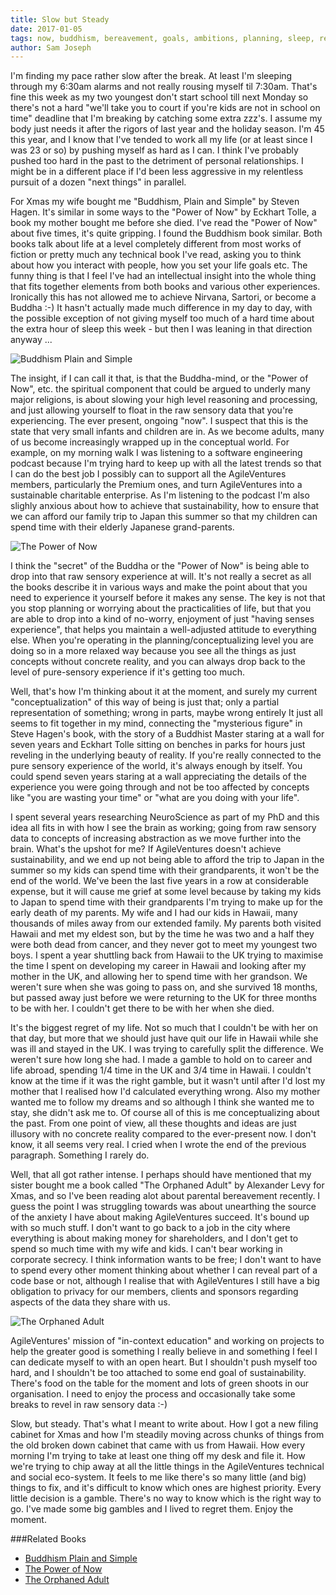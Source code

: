 ```yaml
---
title: Slow but Steady
date: 2017-01-05
tags: now, buddhism, bereavement, goals, ambitions, planning, sleep, rest, neuroscience, perception, senses, family
author: Sam Joseph
---
```


I'm finding my pace rather slow after the break.  At least I'm sleeping through my 6:30am alarms and not really rousing myself til 7:30am.  That's fine this week as my two youngest don't start school till next Monday so there's not a hard "we'll take you to court if you're kids are not in school on time" deadline that I'm breaking by catching some extra zzz's.  I assume my body just needs it after the rigors of last year and the holiday season.  I'm 45 this year, and I know that I've tended to work all my life (or at least since I was 23 or so) by pushing myself as hard as I can.  I think I've probably pushed too hard in the past to the detriment of personal relationships.  I might be in a different place if I'd been less aggressive in my relentless pursuit of a dozen "next things" in parallel.

For Xmas my wife bought me "Buddhism, Plain and Simple" by Steven Hagen.  It's similar in some ways to the "Power of Now" by Eckhart Tolle, a book my mother bought me before she died.  I've read the "Power of Now" about five times, it's quite gripping.  I found the Buddhism book similar.  Both books talk about life at a level completely different from most works of fiction or pretty much any technical book I've read, asking you to think about how you interact with people, how you set your life goals etc.  The funny thing is that I feel I've had an intellectual insight into the whole thing that fits together elements from both books and various other experiences.  Ironically this has not allowed me to achieve Nirvana, Sartori, or become a Buddha :-)  It hasn't actually made much difference in my day to day, with the possible exception of not giving myself too much of a hard time about the extra hour of sleep this week - but then I was leaning in that direction anyway ...

![Buddhism Plain and Simple](https://images-na.ssl-images-amazon.com/images/I/41XE1NKY9DL._SY344_BO1,204,203,200_.jpg)

The insight, if I can call it that, is that the Buddha-mind, or the "Power of Now", etc. the spiritual component that could be argued to underly many major religions, is about slowing your high level reasoning and processing, and just allowing yourself to float in the raw sensory data that you're experiencing.  The ever present, ongoing "now".  I suspect that this is the state that very small infants and children are in.  As we become adults, many of us become increasingly wrapped up in the conceptual world.  For example, on my morning walk I was listening to a software engineering podcast because I'm trying hard to keep up with all the latest trends so that I can do the best job I possibly can to support all the AgileVentures members, particularly the Premium ones, and turn AgileVentures into a sustainable charitable enterprise.  As I'm listening to the podcast I'm also slighly anxious about how to achieve that sustainability, how to ensure that we can afford our family trip to Japan this summer so that my children can spend time with their elderly Japanese grand-parents.

![The Power of Now](https://images-na.ssl-images-amazon.com/images/I/411nlAJXoJL._SX320_BO1,204,203,200_.jpg)

I think the "secret" of the Buddha or the "Power of Now" is being able to drop into that raw sensory experience at will.  It's not really a secret as all the books describe it in various ways and make the point about that you need to experience it yourself before it makes any sense.  The key is not that you stop planning or worrying about the practicalities of life, but that you are able to drop into a kind of no-worry, enjoyment of just "having senses experience", that helps you maintain a well-adjusted attitude to everything else.  When you're operating in the planning/conceptualizing level you are doing so in a more relaxed way because you see all the things as just concepts without concrete reality, and you can always drop back to the level of pure-sensory experience if it's getting too much.

Well, that's how I'm thinking about it at the moment, and surely my current "conceptualization" of this way of being is just that; only a partial representation of something; wrong in parts, maybe wrong entirely  It just all seems to fit together in my mind, connecting the "mysterious figure" in Steve Hagen's book, with the story of a Buddhist Master staring at a wall for seven years and 
Eckhart Tolle sitting on benches in parks for hours just reveling in the underlying beauty of reality.  If you're really connected to the pure sensory experience of the world, it's always enough by itself.  You could spend seven years staring at a wall appreciating the details of the experience you were going through and not be too affected by concepts like "you are wasting your time" or "what are you doing with your life".  

I spent several years researching NeuroScience as part of my PhD and this idea all fits in with how I see the brain as working; going from raw sensory data to concepts of increasing abstraction as we move further into the brain.  What's the upshot for me?  If AgileVentures doesn't achieve sustainability, and we end up not being able to afford the trip to Japan in the summer so my kids can spend time with their grandparents, it won't be the end of the world.  We've been the last five years in a row at considerable expense, but it will cause me grief at some level because by taking my kids to Japan to spend time with their grandparents I'm trying to make up for the early death of my parents.  My wife and I had our kids in Hawaii, many thousands of miles away from our extended family.  My parents both visited Hawaii and met my eldest son, but by the time he was two and a half they were both dead from cancer, and they never got to meet my youngest two boys.  I spent a year shuttling back from Hawaii to the UK trying to maximise the time I spent on developing my career in Hawaii and looking after my mother in the UK, and allowing her to spend time with her grandson.  We weren't sure when she was going to pass on, and she survived 18 months, but passed away just before we were returning to the UK for three months to be with her.  I couldn't get there to be with her when she died.

It's the biggest regret of my life.  Not so much that I couldn't be with her on that day, but more that we should just have quit our life in Hawaii while she was ill and stayed in the UK.  I was trying to carefully split the difference.  We weren't sure how long she had.  I made a gamble to hold on to career and life abroad, spending 1/4 time in the UK and 3/4 time in Hawaii.  I couldn't know at the time if it was the right gamble, but it wasn't until after I'd lost my mother that I realised how I'd calculated everything wrong.  Also my mother wanted me to follow my dreams and so although I think she wanted me to stay, she didn't ask me to.  Of course all of this is me conceptualizing about the past.  From one point of view, all these thoughts and ideas are just illusory with no concrete reality compared to the ever-present now.  I don't know, it all seems very real.  I cried when I wrote the end of the previous paragraph.  Something I rarely do.

Well, that all got rather intense.  I perhaps should have mentioned that my sister bought me a book called "The Orphaned Adult" by Alexander Levy for Xmas, and so I've been reading alot about parental bereavement recently.  I guess the point I was struggling towards was about unearthing the source of the anxiety I have about making AgileVentures succeed.  It's bound up with so much stuff.  I don't want to go back to a job in the city where everything is about making money for shareholders, and I don't get to spend so much time with my wife and kids.  I can't bear working in corporate secrecy.  I think information wants to be free; I don't want to have to spend every other moment thinking about whether I can reveal part of a code base or not, although I realise that with AgileVentures I still have a big obligation to privacy for our members, clients and sponsors regarding aspects of the data they share with us.

![The Orphaned Adult](https://images-na.ssl-images-amazon.com/images/I/41z9F%2BQU4pL._SY344_BO1,204,203,200_.jpg)

AgileVentures' mission of "in-context education" and working on projects to help the greater good is something I really believe in and something I feel I can dedicate myself to with an open heart.  But I shouldn't push myself too hard, and I shouldn't be too attached to some end goal of sustainability.  There's food on the table for the moment and lots of green shoots in our organisation.  I need to enjoy the process and occasionally take some breaks to revel in raw sensory data :-)

Slow, but steady.  That's what I meant to write about.  How I got a new filing cabinet for Xmas and how I'm steadily moving across chunks of things from the old broken down cabinet that came with us from Hawaii.  How every morning I'm trying to take at least one thing off my desk and file it.  How we're trying to chip away at all the little things in the AgileVentures technical and social eco-system.  It feels to me like there's so many little (and big) things to fix, and it's difficult to know which ones are highest priority.  Every little decision is a gamble.  There's no way to know which is the right way to go.  I've made some big gambles and I lived to regret them.  Enjoy the moment.

###Related Books

* [Buddhism Plain and Simple](https://www.amazon.co.uk/Buddhism-Plain-Simple-Arkana-Steve/dp/0140195963)
* [The Power of Now](https://www.amazon.co.uk/Power-Now-Guide-Spiritual-Enlightenment/dp/0340733500)
* [The Orphaned Adult](https://www.amazon.co.uk/Orphaned-Adult-Understanding-Coping-Parents/dp/0738203610)
